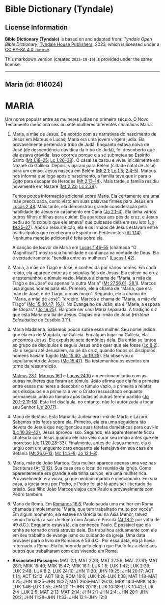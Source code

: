 # Bible Dictionary (Tyndale)

## License Information

**Bible Dictionary (Tyndale)** is based on and adapted from: _Tyndale Open Bible Dictionary_, [Tyndale House Publishers](https://tyndaleopenresources.com/), 2023, which is licensed under a [CC BY-SA 4.0 license](https://creativecommons.org/licenses/by-sa/4.0/legalcode.en).

This markdown version (created `2025-10-16`) is provided under the same license.



--------------------------------

## Maria (id: 816024)

MARIA
=====

Um nome popular entre as mulheres judias no primeiro século. O Novo Testamento menciona seis ou sete mulheres diferentes chamadas Maria.

1. Maria, a mãe de Jesus. De acordo com as narrativas do nascimento de Jesus em Mateus e Lucas, Maria era uma jovem virgem judia. Ela provavelmente pertencia à tribo de Judá. Enquanto estava noiva de José (de descendência davídica da tribo de Judá), foi descoberto que ela estava grávida. Isso ocorreu porque ela se submeteu ao Espírito Santo ([Mt 1\.18–25](https://ref.ly/Matt1:18-Matt1:25); [Lc 1\.26–38](https://ref.ly/Luke1:26-Luke1:38)). O casal se casou e viveu inicialmente em Nazaré da Galileia. Depois, viajaram para Belém (cidade natal de José) para um censo. Jesus nasceu em Belém ([Mt 2\.1](https://ref.ly/Matt2:1); [Lc 1\.5](https://ref.ly/Luke1:5); [2\.4–5](https://ref.ly/Luke2:4-Luke2:5)). Mateus nos informa que logo após o nascimento, a família teve que ir para o Egito para escapar de Herodes ([Mt 2\.13–14](https://ref.ly/Matt2:13-Matt2:14)). Mais tarde, a família residiu novamente em Nazaré ([Mt 2\.23](https://ref.ly/Matt2:23); [Lc 2\.39](https://ref.ly/Luke2:39)).

    Temos pouca informação adicional sobre Maria. Ela certamente era uma mãe preocupada, como visto em suas palavras firmes para Jesus em [Lucas 2\.48](https://ref.ly/Luke2:48). Mais tarde, ela demonstrou grande consideração pela habilidade de Jesus no casamento em Caná ([Jo 2\.1–4](https://ref.ly/John2:1-John2:4)). Ela tinha vários outros filhos e filhas para cuidar. Ela apareceu aos pés da cruz, e Jesus pediu ao “discípulo que ele amava” que cuidasse dela em seu luto ([Jo 19\.25–27](https://ref.ly/John19:25-John19:27)). Após a ressurreição, ela e os irmãos de Jesus estavam entre os discípulos que receberam o Espírito no Pentecostes ([At 1\.14](https://ref.ly/Acts1:14)). Nenhuma menção adicional é feita sobre ela.

    A canção de louvor de Maria em [Lucas 1\.46–55](https://ref.ly/Luke1:46-Luke1:55) (chamada "O Magnificat") mostra sua humildade e confiança na vontade de Deus. Ela é verdadeiramente "bendita entre as mulheres" ([Lucas 1\.42](https://ref.ly/Luke1:42)).

2. Maria, a mãe de Tiago e José, é conhecida por vários nomes. Em cada relato, ela aparece entre as discípulas fiéis de Jesus. Ela esteve na cruz e testemunhou o túmulo vazio. Mateus a chama de “Maria, a mãe de Tiago e de José” ou apenas “a outra Maria” ([Mt 27\.56,61](https://ref.ly/Matt27:56,Matt27:61); [28\.1](https://ref.ly/Matt28:1)). Marcos usa alguns nomes para ela. Primeiro, ele a chama de “Maria, que era mãe de José, e de Tiago, o mais moço”. Segundo, ele a chama de “Maria, a mãe de José”. Terceiro, Marcos a chama de “Maria, a mãe de Tiago” ([Mc 15\.40,47](https://ref.ly/Mark15:40,Mark15:47); [16\.1](https://ref.ly/Mark16:1)). No Evangelho de João, ela é “Maria, a esposa de Clopas” ([Jo 19\.25](https://ref.ly/John19:25)). Ela pode ser uma Maria separada. A tradição diz que esta Maria era tia de Jesus. Clopas era irmão de José (*História Eclesiástica* de Eusébio 3\.11\).
3. Maria Madalena. Sabemos pouco sobre essa mulher. Seu nome indica que ela era de Magdala, na Galileia. Em algum lugar na Galileia, ela encontrou Jesus. Ele expulsou sete demônios dela. Ela então se juntou ao grupo de discípulos e seguiu Jesus onde quer que ele fosse ([Lc 8\.2](https://ref.ly/Luke8:2)). Ela o seguiu até Jerusalém, ao pé da cruz, quando todos os discípulos homens haviam fugido ([Mc 15\.40](https://ref.ly/Mark15:40); [Jo 19\.25](https://ref.ly/John19:25)). Ela observou o sepultamento de Jesus ([Mc 15\.47](https://ref.ly/Mark15:47)). Ela testemunhou os eventos em torno da ressurreição.

    [Mateus 28\.1](https://ref.ly/Matt28:1), [Marcos 16\.1](https://ref.ly/Mark16:1) e [Lucas 24\.10](https://ref.ly/Luke24:10) a mencionam junto com as outras mulheres que foram ao túmulo. João afirma que ela foi a primeira entre essas mulheres a descobrir o túmulo vazio, a primeira a relatar aos discípulos e a primeira a ver o Cristo ressuscitado enquanto permanecia junto ao túmulo após todas as outras terem partido ([Jo 20\.1–2,11–18](https://ref.ly/John20:1-John20:2,John20:11-John20:18)). Esta fiel discípula, no entanto, não foi autorizada a tocar seu Senhor ([Jo 20\.17](https://ref.ly/John20:17)).

4. Maria de Betânia. Esta Maria da Judeia era irmã de Marta e Lázaro. Sabemos três fatos sobre ela. Primeiro, ela era uma seguidora tão devota de Jesus que negligenciou suas tarefas domésticas para ouvi\-lo ([Lc 10\.38–42\).](https://ref.ly/Luke10:38-Luke10:42) Jesus aprovou isso. Segundo, ela aparentemente ficou chateada com Jesus quando ele não veio curar seu irmão antes que ele morresse ([Jo 11\.20,28–33](https://ref.ly/John11:20,John11:28-John11:33)). Finalmente, antes de Jesus morrer, ela o ungiu com um unguento caro enquanto ele festejava em sua casa em Betânia ([Mt 26\.6–13](https://ref.ly/Matt26:6-Matt26:13); [Mc 14\.3–9](https://ref.ly/Mark14:3-Mark14:9); [Jo 12\.1–8](https://ref.ly/John12:1-John12:8)).
5. Maria, mãe de João Marcos. Esta mulher aparece apenas uma vez nas Escrituras ([At 12\.12](https://ref.ly/Acts12:12)). Sua casa era o local de reunião da igreja. Como aparentemente era grande e ela tinha servos, era uma mulher rica. Provavelmente era viúva, já que nenhum marido é mencionado. Em sua casa, a igreja orou por Pedro, e Pedro foi até lá após ser libertado da prisão. Seu filho João Marcos viajou com Paulo e provavelmente com Pedro também.
6. Maria de Roma. Em [Romanos 16\.6](https://ref.ly/Rom16:6), Paulo saúda uma mulher em Roma chamada simplesmente "Maria, que tem trabalhado muito por vocês". Em algum momento, ela esteve na Grécia ou na Ásia Menor, talvez sendo forçada a sair de Roma com Áquila e Priscila ([At 18\.2](https://ref.ly/Acts18:2); por volta de 49 d.C.). Enquanto estava lá, ela conheceu Paulo. É possível que ela tenha se tornado cristã através dele. Ela trabalhou arduamente com ele em seu trabalho de evangelismo ou cuidando da igreja. Uma data provável para o livro de Romanos é 56 d.C.. Por essa data, ela já havia retornado a Roma. Ela foi honrada pelo elogio que Paulo fez a ela e aos outros que trabalharam com eles vivendo em Roma.

* **Associated Passages:** MAT 2:1; MAT 2:23; MAT 27:56; MAT 27:61; MAT 28:1; MRK 15:40; MRK 15:47; MRK 16:1; LUK 1:5; LUK 1:42; LUK 2:39; LUK 2:48; LUK 8:2; LUK 24:10; JHN 11:20; JHN 19:25; JHN 20:17; ACT 1:14; ACT 12:12; ACT 18:2; ROM 16:6; LUK 1:26–LUK 1:38; MAT 1:18–MAT 1:25; JHN 19:25–JHN 19:27; MAT 26:6–MAT 26:13; MRK 14:3–MRK 14:9; LUK 1:46–LUK 1:55; JHN 20:11–JHN 20:18; LUK 10:38–LUK 10:42; LUK 2:4–LUK 2:5; MAT 2:13–MAT 2:14; JHN 2:1–JHN 2:4; JHN 20:1–JHN 20:2; JHN 11:28–JHN 11:33; JHN 12:1–JHN 12:8

